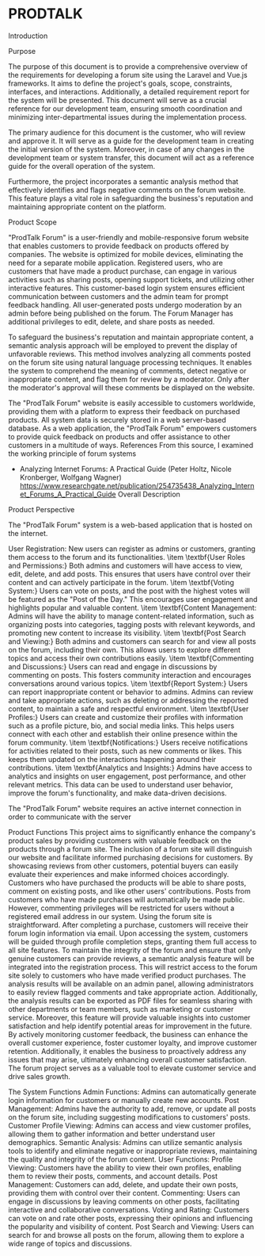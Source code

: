 # PRODTALK

Introduction

Purpose

The purpose of this document is to provide a comprehensive overview of the requirements for developing a forum site using the Laravel and Vue.js frameworks. It aims to define the project's goals, scope, constraints, interfaces, and interactions. Additionally, a detailed requirement report for the system will be presented. This document will serve as a crucial reference for our development team, ensuring smooth coordination and minimizing inter-departmental issues during the implementation process.

The primary audience for this document is the customer, who will review and approve it. It will serve as a guide for the development team in creating the initial version of the system. Moreover, in case of any changes in the development team or system transfer, this document will act as a reference guide for the overall operation of the system.

Furthermore, the project incorporates a semantic analysis method that effectively identifies and flags negative comments on the forum website. This feature plays a vital role in safeguarding the business's reputation and maintaining appropriate content on the platform.

Product Scope

"ProdTalk Forum" is a user-friendly and mobile-responsive forum website that enables customers to provide feedback on products offered by companies. The website is optimized for mobile devices, eliminating the need for a separate mobile application. Registered users, who are customers that have made a product purchase, can engage in various activities such as sharing posts, opening support tickets, and utilizing other interactive features. This customer-based login system ensures efficient communication between customers and the admin team for prompt feedback handling. All user-generated posts undergo moderation by an admin before being published on the forum. The Forum Manager has additional privileges to edit, delete, and share posts as needed.

To safeguard the business's reputation and maintain appropriate content, a semantic analysis approach will be employed to prevent the display of unfavorable reviews. This method involves analyzing all comments posted on the forum site using natural language processing techniques. It enables the system to comprehend the meaning of comments, detect negative or inappropriate content, and flag them for review by a moderator. Only after the moderator's approval will these comments be displayed on the website.

The "ProdTalk Forum" website is easily accessible to customers worldwide, providing them with a platform to express their feedback on purchased products. All system data is securely stored in a web server-based database. As a web application, the "ProdTalk Forum" empowers customers to provide quick feedback on products and offer assistance to other customers in a multitude of ways.
References
From this source, I examined the working principle of forum systems
- Analyzing Internet Forums: A Practical Guide (Peter Holtz, Nicole Kronberger,  Wolfgang Wagner)
https://www.researchgate.net/publication/254735438_Analyzing_Internet_Forums_A_Practical_Guide
Overall Description

Product Perspective

The "ProdTalk Forum" system is a web-based application that is hosted on the internet.

User Registration: New users can register as admins or customers, granting them access to the forum and its functionalities.
\item \textbf{User Roles and Permissions:} Both admins and customers will have access to view, edit, delete, and add posts. This ensures that users have control over their content and can actively participate in the forum.
\item \textbf{Voting System:} Users can vote on posts, and the post with the highest votes will be featured as the "Post of the Day." This encourages user engagement and highlights popular and valuable content.
\item \textbf{Content Management: Admins will have the ability to manage content-related information, such as organizing posts into categories, tagging posts with relevant keywords, and promoting new content to increase its visibility.
\item \textbf{Post Search and Viewing:} Both admins and customers can search for and view all posts on the forum, including their own. This allows users to explore different topics and access their own contributions easily.
\item \textbf{Commenting and Discussions:} Users can read and engage in discussions by commenting on posts. This fosters community interaction and encourages conversations around various topics.
\item \textbf{Report System:} Users can report inappropriate content or behavior to admins. Admins can review and take appropriate actions, such as deleting or addressing the reported content, to maintain a safe and respectful environment.
\item \textbf{User Profiles:} Users can create and customize their profiles with information such as a profile picture, bio, and social media links. This helps users connect with each other and establish their online presence within the forum community.
\item \textbf{Notifications:} Users receive notifications for activities related to their posts, such as new comments or likes. This keeps them updated on the interactions happening around their contributions.
\item \textbf{Analytics and Insights:} Admins have access to analytics and insights on user engagement, post performance, and other relevant metrics. This data can be used to understand user behavior, improve the forum's functionality, and make data-driven decisions.


The "ProdTalk Forum" website requires an active internet connection in order to communicate with the server

Product Functions
This project aims to significantly enhance the company's product sales by providing customers with valuable feedback on the products through a forum site. The inclusion of a forum site will distinguish our website and facilitate informed purchasing decisions for customers. By showcasing reviews from other customers, potential buyers can easily evaluate their experiences and make informed choices accordingly.
Customers who have purchased the products will be able to share posts, comment on existing posts, and like other users' contributions. Posts from customers who have made purchases will automatically be made public. However, commenting privileges will be restricted for users without a registered email address in our system.
Using the forum site is straightforward. After completing a purchase, customers will receive their forum login information via email. Upon accessing the system, customers will be guided through profile completion steps, granting them full access to all site features.
To maintain the integrity of the forum and ensure that only genuine customers can provide reviews, a semantic analysis feature will be integrated into the registration process. This will restrict access to the forum site solely to customers who have made verified product purchases.
The analysis results will be available on an admin panel, allowing administrators to easily review flagged comments and take appropriate action. Additionally, the analysis results can be exported as PDF files for seamless sharing with other departments or team members, such as marketing or customer service.
Moreover, this feature will provide valuable insights into customer satisfaction and help identify potential areas for improvement in the future. By actively monitoring customer feedback, the business can enhance the overall customer experience, foster customer loyalty, and improve customer retention. Additionally, it enables the business to proactively address any issues that may arise, ultimately enhancing overall customer satisfaction. The forum project serves as a valuable tool to elevate customer service and drive sales growth.

The System Functions
Admin Functions:
Admins can automatically generate login information for customers or manually create new accounts.
Post Management: Admins have the authority to add, remove, or update all posts on the forum site, including suggesting modifications to customers' posts.
Customer Profile Viewing: Admins can access and view customer profiles, allowing them to gather information and better understand user demographics.
Semantic Analysis: Admins can utilize semantic analysis tools to identify and eliminate negative or inappropriate reviews, maintaining the quality and integrity of the forum content.
User Functions:
Profile Viewing: Customers have the ability to view their own profiles, enabling them to review their posts, comments, and account details.
Post Management: Customers can add, delete, and update their own posts, providing them with control over their content.
Commenting: Users can engage in discussions by leaving comments on other posts, facilitating interactive and collaborative conversations.
Voting and Rating: Customers can vote on and rate other posts, expressing their opinions and influencing the popularity and visibility of content.
Post Search and Viewing: Users can search for and browse all posts on the forum, allowing them to explore a wide range of topics and discussions.
